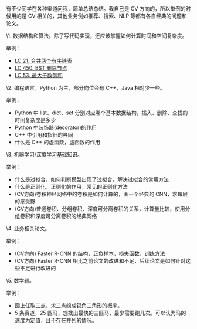有不少同学在各种渠道问我，简单总结总结。我自己是 CV 方向的，所以举例的时候用的是 CV 相关的，其他业务例如推荐、搜索、NLP 等都有各自经典的问题和论文。

\1. 数据结构和算法。除了写代码实现，还应该掌握如何计算时间和空间复杂度。

举例：

- [LC 21. 合并两个有序链表](https://link.zhihu.com/?target=https%3A//leetcode-cn.com/problems/merge-two-sorted-lists/)
- [LC 450. BST 删除节点](https://link.zhihu.com/?target=https%3A//leetcode-cn.com/problems/delete-node-in-a-bst/)
- [LC 53. 最大子数列和](https://link.zhihu.com/?target=https%3A//leetcode-cn.com/problems/maximum-subarray/)

\2. 编程语言。Python 为主，部分岗位会有 C++，Java 相对少一些。

举例：

- Python 中 list、dict、set 分别对应哪个基本数据结构，插入、删除、查找的时间复杂度是多少
- Python 中装饰器(decorator)的作用
- C++ 中引用和指针的异同
- 什么是 C++ 的虚函数，虚函数的作用

\3. 机器学习/深度学习基础知识。

举例：

- 什么是过拟合，如何判断模型出现了过拟合，解决过拟合的常用方法
- 什么是正则化，正则化的作用，常见的正则化方法
- (CV方向)卷积神经网络中的卷积是如何计算的，画一个经典的 CNN，求每层的感受野
- (CV方向)普通卷积、分组卷积、深度可分离卷积的关系，计算量比较，使用分组卷积和深度可分离卷积的经典网络

\4. 业务相关论文。

举例：

- (CV方向) Faster R-CNN 的结构，正负样本，损失函数，训练方法
- (CV方向) Faster R-CNN 相比之前论文的改进和不足，后续论文是如何针对这些不足进行改进的

\5. 数学题。

举例：

- 圆上任取三点，求三点组成锐角三角形的概率。
- 5 条赛道，25 匹马，想找出最快的三匹马，最少需要跑几次。可以认为马的速度为定值，且不存在并列的情况。